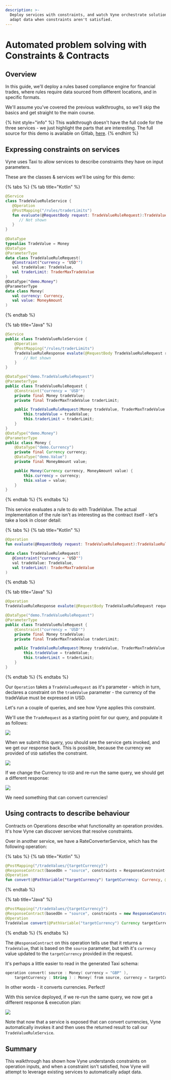 ```yaml
---
description: >-
  Deploy services with constraints, and watch Vyne orchestrate solutions to
  adapt data when constraints aren't satisfied.
---
```


# Automated problem solving with Constraints & Contracts

## Overview

In this guide, we'll deploy a rules based compliance engine for financial trades, where rules require data sourced from different locations, and in specific formats.

We'll assume you've covered the previous walkthroughs, so we'll skip the basics and get straight to the main course.

{% hint style="info" %}
This walkthrough doesn't have the full code for the three services - we just highlight the parts that are interesting.  The full source for this demo is available on Gitlab, [here](https://gitlab.com/vyne/demos/tree/master/rewards).
{% endhint %}

## Expressing constraints on services

Vyne uses Taxi to allow services to describe constraints they have on input parameters.

These are the classes & services we'll be using for this demo:

{% tabs %}
{% tab title="Kotlin" %}
```kotlin
@Service
class TradeValueRuleService { 
   @Operation
   @PostMapping("/rules/traderLimits")
   fun evaluate(@RequestBody request: TradeValueRuleRequest):TradeValueRuleResponse {
      // Not shown
   }
}
   
@DataType
typealias TradeValue = Money
@DataType
@ParameterType
data class TradeValueRuleRequest(
   @Constraint("currency = 'USD'")
   val tradeValue: TradeValue,
   val traderLimit: TraderMaxTradeValue
)
@DataType("demo.Money")
@ParameterType
data class Money(
   val currency: Currency,
   val value: MoneyAmount
)
```
{% endtab %}

{% tab title="Java" %}
```java
@Service
public class TradeValueRuleService {
    @Operation
    @PostMapping("/rules/traderLimits")
    TradeValueRuleResponse evalute(@RequestBody TradeValueRuleRequest request) {
        // Not shown
    }
}

@DataType("demo.TradeValueRuleRequest")
@ParameterType
public class TradeValueRuleRequest {
    @Constraint("currency = 'USD'")
    private final Money tradeValue;
    private final TraderMaxTradeValue traderLimit;

    public TradeValueRuleRequest(Money tradeValue, TraderMaxTradeValue traderLimit) {
        this.tradeValue = tradeValue;
        this.traderLimit = traderLimit;
    }
}
@DataType("demo.Money")
@ParameterType
public class Money {
    @DataType("demo.Currency")
    private final Currency currency;
    @DataType("demo.Value")
    private final MoneyAmount value;

    public Money(Currency currency, MoneyAmount value) {
        this.currency = currency;
        this.value = value;
    }
}
```
{% endtab %}
{% endtabs %}

This service evaluates a rule to do with TradeValue.  The actual implementation of the rule isn't as interesting as the contract itself - let's take a look in closer detail:

{% tabs %}
{% tab title="Kotlin" %}
```kotlin
@Operation
fun evaluate(@RequestBody request: TradeValueRuleRequest):TradeValueRuleResponse {}

data class TradeValueRuleRequest(
   @Constraint("currency = 'USD'")
   val tradeValue: TradeValue,
   val traderLimit: TraderMaxTradeValue
)
```
{% endtab %}

{% tab title="Java" %}
```java
@Operation
TradeValueRuleResponse evalute(@RequestBody TradeValueRuleRequest request) {}

@DataType("demo.TradeValueRuleRequest")
@ParameterType
public class TradeValueRuleRequest {
    @Constraint("currency = 'USD'")
    private final Money tradeValue;
    private final TraderMaxTradeValue traderLimit;

    public TradeValueRuleRequest(Money tradeValue, TraderMaxTradeValue traderLimit) {
        this.tradeValue = tradeValue;
        this.traderLimit = traderLimit;
    }
}
```
{% endtab %}
{% endtabs %}

Our `Operation` takes a `TradeValueRequest` as it's parameter - which in turn, declares a constraint on the `tradeValue` parameter - the currency of the tradeValue must be expressed in USD.

Let's run a couple of queries, and see how Vyne applies this constraint.

We'll use the `TradeRequest` as a starting point for our query, and populate it as follows:

![](../.gitbook/assets/image%20%2824%29.png)

When we submit this query, you should see the service gets invoked, and we get our response back.  This is possible, because the currency we provided of `USD` satisfies the constraint.

![](../.gitbook/assets/image%20%2810%29.png)

If we change the Currency to `USD` and re-run the same query, we should get a different response:

![](../.gitbook/assets/image%20%2828%29.png)

We need something that can convert currencies!

## Using contracts to describe behaviour

Contracts on Operations describe what functionality an operation provides.  It's how Vyne can discover services that resolve constraints.

Over in another service, we have a RateConverterService, which has the following operation:

{% tabs %}
{% tab title="Kotlin" %}
```kotlin
@PostMapping("/tradeValues/{targetCurrency}")
@ResponseContract(basedOn = "source", constraints = ResponseConstraint("currency = targetCurrency"))
@Operation
fun convert(@PathVariable("targetCurrency") targetCurrency: Currency, @RequestBody source: TradeValue): TradeValue {
```
{% endtab %}

{% tab title="Java" %}
```java
@PostMapping("/tradeValues/{targetCurrency}")
@ResponseContract(basedOn = "source", constraints = new ResponseConstraint("currency = targetCurrency"))
@Operation
TradeValue convert(@PathVariable("targetCurrency") Currency targetCurrency, @RequestBody TradeValue source) {}
```
{% endtab %}
{% endtabs %}

The `@ResponseContract` on this operation tells use that it returns a `TradeValue`, that is based on the `source` parameter, but with it's `currency` value updated to the `targetCurrency` provided in the request.

It's perhaps a little easier to read in the generated Taxi schema:

```kotlin
operation convert( source : Money( currency = "GBP" ),
    targetCurrency : String ) : Money( from source, currency = targetCurrency )
```

In other words - it converts currencies.  Perfect!

With this service deployed, if we re-run the same query, we now get a different response & execution plan:

![](../.gitbook/assets/image%20%2841%29.png)

  
Note that now that a service is exposed that can convert currencies, Vyne automatically invokes it and then uses the returned result to call our `TradeValueRuleService`. 

## Summary

This walkthrough has shown how Vyne understands constraints on operation inputs, and when a constraint isn't satisfied, how Vyne will attempt to leverage existing services to automatically adapt data.



